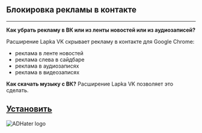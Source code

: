 ## Блокировка рекламы в контакте
----
**Как убрать рекламу в ВК или из ленты новостей или из аудиозаписей?**

Расширение Lapka VK скрывает рекламу в контакте для Google Chrome:
- реклама в ленте новостей
- реклама слева в сайдбаре
- реклама в аудиозаписях
- реклама в видеозаписях

**Как скачать музыку с ВК?**
Расширение Lapka VK позволяет это сделать.


## [Установить](https://chrome.google.com/webstore/detail/ad-hater/gljnhpjldjmagbklkfpllcbkhpbpggbk)
![ADHater logo](https://lh3.googleusercontent.com/2EB7tsAQKDqZmXWJReETedgxEwHyGgW2DuO4D2-uQ69cco5oXZbA2JuogHLTDM2XAAkVaH-dabs=w640-h400-e365 "ADHater logo")
